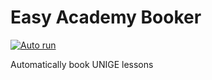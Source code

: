 # Easy Academy Booker

[![Auto run](https://github.com/RikyIsola/easyacademy-booker/actions/workflows/github-actions.yml/badge.svg?branch=master&event=schedule)](https://github.com/RikyIsola/easyacademy-booker/actions/workflows/github-actions.yml)

Automatically book UNIGE lessons
